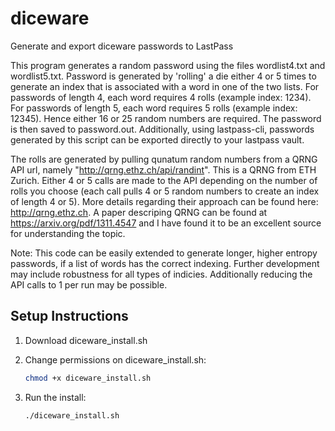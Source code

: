 # diceware
Generate and export diceware passwords to LastPass


This program generates a random password using the files wordlist4.txt and wordlist5.txt.
Password is generated by 'rolling' a die either 4 or 5 times to generate an index that is
associated with a word in one of the two lists. For passwords of length 4, each word 
requires 4 rolls (example index: 1234). For passwords of length 5, each word requires 5 rolls 
(example index: 12345). Hence either 16 or 25 random numbers are required. The password is 
then saved to password.out. Additionally, using lastpass-cli, passwords generated by this 
script can be exported directly to your lastpass vault.

The rolls are generated by pulling qunatum random numbers from a QRNG API url, namely 
"http://qrng.ethz.ch/api/randint". This is a QRNG from ETH Zurich. Either 4 or 5 calls are
made to the API depending on the number of rolls you choose (each call pulls 4 or 5 random
numbers to create an index of length 4 or 5). More details regarding their approach can be 
found here: http://qrng.ethz.ch. A paper descriping QRNG can be found at https://arxiv.org/pdf/1311.4547
and I have found it to be an excellent source for understanding the topic.

Note: This code can be easily extended to generate longer, higher entropy passwords, if 
a list of words has the correct indexing. Further development may include robustness for 
all types of indicies. Additionally reducing the API calls to 1 per run may be possible.


## Setup Instructions

1. Download diceware_install.sh


2. Change permissions on diceware_install.sh:
    ```bash
    chmod +x diceware_install.sh
    ```

3. Run the install:
    ```bash
    ./diceware_install.sh
    ```
